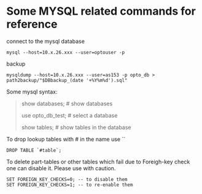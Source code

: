 # Some MYSQL related commands for reference

connect to the mysql database
~~~~~~~~
mysql --host=10.x.26.xxx --user=optouser -p
~~~~~~~~

backup
~~~~~~~~
mysqldump --host=10.x.26.xxx --user=as153 -p opto_db > path2backup/"$DBbackup_(date '+%Y%m%d').sql"
~~~~~~~~

Some mysql syntax:

> show databases; # show databases
> 
> use opto_db_test; # select a database
> 
> show tables;  # show tables in the database

To drop lookup tables with # in the name use ``
~~~~~~~~
DROP TABLE `#table`;
~~~~~~~~

To delete part-tables or other tables which fail due to Foreigh-key check one can disable it. Please use with caution.
~~~~~~~~
SET FOREIGN_KEY_CHECKS=0; -- to disable them
SET FOREIGN_KEY_CHECKS=1; -- to re-enable them
~~~~~~~~

